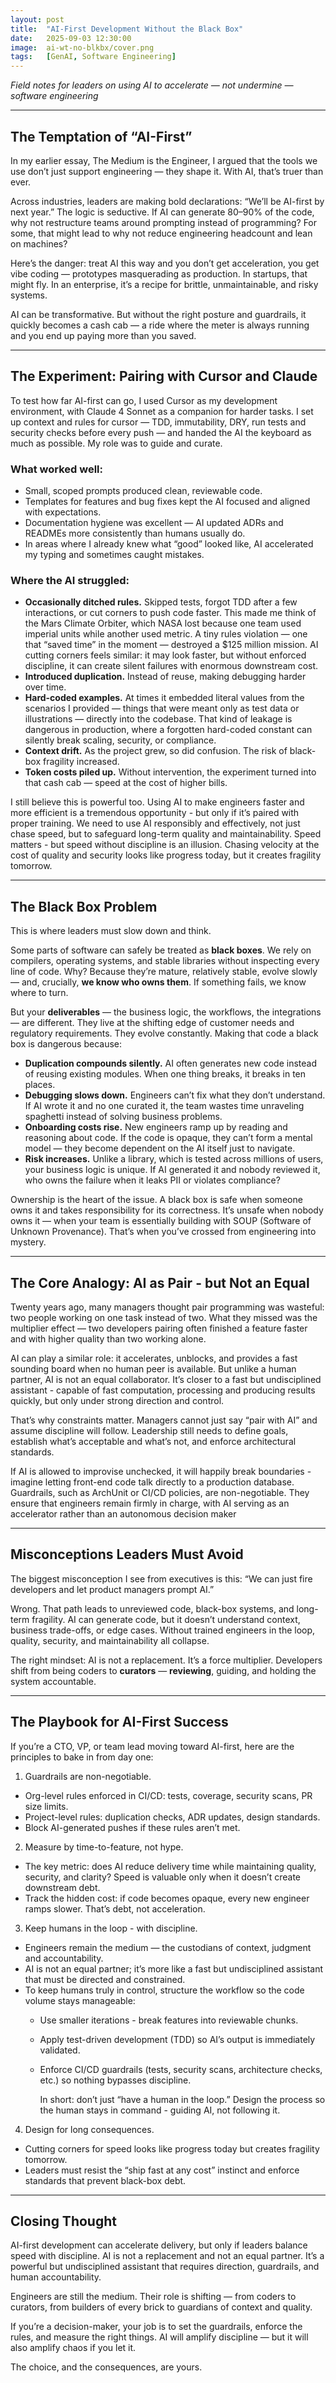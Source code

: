 ```yaml
---
layout: post
title:  "AI-First Development Without the Black Box"
date:   2025-09-03 12:30:00
image:  ai-wt-no-blkbx/cover.png
tags:   [GenAI, Software Engineering]
---
```


*Field notes for leaders on using AI to accelerate — not undermine — software engineering*

------

## The Temptation of “AI-First”

In my earlier essay, The Medium is the Engineer, I argued that the tools we use don’t just support engineering — they shape it. With AI, that’s truer than ever.

Across industries, leaders are making bold declarations: “We’ll be AI-first by next year.” The logic is seductive. If AI can generate 80–90% of the code, why not restructure teams around prompting instead of programming? For some, that might lead to why not reduce engineering headcount and lean on machines?

Here’s the danger: treat AI this way and you don’t get acceleration, you get vibe coding — prototypes masquerading as production. In startups, that might fly. In an enterprise, it’s a recipe for brittle, unmaintainable, and risky systems.

AI can be transformative. But without the right posture and guardrails, it quickly becomes a cash cab — a ride where the meter is always running and you end up paying more than you saved.

------

## The Experiment: Pairing with Cursor and Claude

To test how far AI-first can go, I used Cursor as my development environment, with Claude 4 Sonnet as a companion for harder tasks. I set up context and rules for cursor — TDD, immutability, DRY, run tests and security checks before every push — and handed the AI the keyboard as much as possible. My role was to guide and curate.

### What worked well:
* Small, scoped prompts produced clean, reviewable code.
* Templates for features and bug fixes kept the AI focused and aligned with expectations.
* Documentation hygiene was excellent — AI updated ADRs and READMEs more consistently than humans usually do.
* In areas where I already knew what “good” looked like, AI accelerated my typing and sometimes caught mistakes.


### Where the AI struggled:
* **Occasionally ditched rules.** Skipped tests, forgot TDD after a few interactions, or cut corners to push code faster. This made me think of the Mars Climate Orbiter, which NASA lost because one team used imperial units while another used metric. A tiny rules violation — one that “saved time” in the moment — destroyed a $125 million mission. AI cutting corners feels similar: it may look faster, but without enforced discipline, it can create silent failures with enormous downstream cost.
* **Introduced duplication.** Instead of reuse, making debugging harder over time.
* **Hard-coded examples.** At times it embedded literal values from the scenarios I provided — things that were meant only as test data or illustrations — directly into the codebase. That kind of leakage is dangerous in production, where a forgotten hard-coded constant can silently break scaling, security, or compliance.
* **Context drift.** As the project grew, so did confusion. The risk of black-box fragility increased.
* **Token costs piled up.** Without intervention, the experiment turned into that cash cab — speed at the cost of higher bills.


I still believe this is powerful too. Using AI to make engineers faster and more efficient is a tremendous opportunity - but only if it’s paired with proper training. We need to use AI responsibly and effectively, not just chase speed, but to safeguard long-term quality and maintainability. Speed matters - but speed without discipline is an illusion. Chasing velocity at the cost of quality and security looks like progress today, but it creates fragility tomorrow. 

------

## The Black Box Problem

This is where leaders must slow down and think.

Some parts of software can safely be treated as **black boxes**. We rely on compilers, operating systems, and stable libraries without inspecting every line of code. Why? Because they’re mature, relatively stable, evolve slowly — and, crucially, **we know who owns them**. If something fails, we know where to turn.

But your **deliverables** — the business logic, the workflows, the integrations — are different. They live at the shifting edge of customer needs and regulatory requirements. They evolve constantly. Making that code a black box is dangerous because:

* **Duplication compounds silently.** AI often generates new code instead of reusing existing modules. When one thing breaks, it breaks in ten places.
* **Debugging slows down.** Engineers can’t fix what they don’t understand. If AI wrote it and no one curated it, the team wastes time unraveling spaghetti instead of solving business problems.
* **Onboarding costs rise.** New engineers ramp up by reading and reasoning about code. If the code is opaque, they can’t form a mental model — they become dependent on the AI itself just to navigate.
* **Risk increases.** Unlike a library, which is tested across millions of users, your business logic is unique. If AI generated it and nobody reviewed it, who owns the failure when it leaks PII or violates compliance?


Ownership is the heart of the issue. A black box is safe when someone owns it and takes responsibility for its correctness. It’s unsafe when nobody owns it — when your team is essentially building with SOUP (Software of Unknown Provenance). That’s when you’ve crossed from engineering into mystery.

------

## The Core Analogy: AI as Pair - but Not an Equal

Twenty years ago, many managers thought pair programming was wasteful: two people working on one task instead of two. What they missed was the multiplier effect — two developers pairing often finished a feature faster and with higher quality than two working alone.

AI can play a similar role: it accelerates, unblocks, and provides a fast sounding board when no human peer is available. But unlike a human partner, AI is not an equal collaborator. It’s closer to a fast but undisciplined assistant - capable of fast computation, processing and producing results quickly, but only under strong direction and control.

That’s why constraints matter. Managers cannot just say “pair with AI” and assume discipline will follow. Leadership still needs to define goals, establish what’s acceptable and what’s not, and enforce architectural standards.

If AI is allowed to improvise unchecked, it will happily break boundaries - imagine letting front-end code talk directly to a production database. Guardrails, such as ArchUnit or CI/CD policies, are non-negotiable. They ensure that engineers remain firmly in charge, with AI serving as an accelerator rather than an autonomous decision maker

------

## Misconceptions Leaders Must Avoid

The biggest misconception I see from executives is this: “We can just fire developers and let product managers prompt AI.”

Wrong. That path leads to unreviewed code, black-box systems, and long-term fragility. AI can generate code, but it doesn’t understand context, business trade-offs, or edge cases. Without trained engineers in the loop, quality, security, and maintainability all collapse.

The right mindset: AI is not a replacement. It’s a force multiplier. Developers shift from being coders to **curators** — **reviewing**, guiding, and holding the system accountable.


------

## The Playbook for AI-First Success

If you’re a CTO, VP, or team lead moving toward AI-first, here are the principles to bake in from day one:

1. Guardrails are non-negotiable.
* Org-level rules enforced in CI/CD: tests, coverage, security scans, PR size limits.
* Project-level rules: duplication checks, ADR updates, design standards.
* Block AI-generated pushes if these rules aren’t met.
2. Measure by time-to-feature, not hype.
* The key metric: does AI reduce delivery time while maintaining quality, security, and clarity? Speed is valuable only when it doesn’t create downstream debt.
* Track the hidden cost: if code becomes opaque, every new engineer ramps slower. That’s debt, not acceleration.
3. Keep humans in the loop - with discipline.
* Engineers remain the medium — the custodians of context, judgment and accountability.
* AI is not an equal partner; it’s more like a fast but undisciplined assistant that must be directed and constrained.
* To keep humans truly in control, structure the workflow so the code volume stays manageable:
  * Use smaller iterations - break features into reviewable chunks.
  * Apply test-driven development (TDD) so AI’s output is immediately validated.
  * Enforce CI/CD guardrails (tests, security scans, architecture checks, etc.) so nothing bypasses discipline.
	
	In short: don’t just “have a human in the loop.” Design the process so the human stays in command - guiding AI, not following it.

4. Design for long consequences.
* Cutting corners for speed looks like progress today but creates fragility tomorrow.
* Leaders must resist the “ship fast at any cost” instinct and enforce standards that prevent black-box debt.


------

## Closing Thought

AI-first development can accelerate delivery, but only if leaders balance speed with discipline. AI is not a replacement and not an equal partner. It’s a powerful but undisciplined assistant that requires direction, guardrails, and human accountability.

Engineers are still the medium. Their role is shifting — from coders to curators, from builders of every brick to guardians of context and quality.

If you’re a decision-maker, your job is to set the guardrails, enforce the rules, and measure the right things. AI will amplify discipline — but it will also amplify chaos if you let it.

The choice, and the consequences, are yours.
